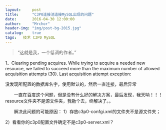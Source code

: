 ```yaml
---
layout:     post
title:      "C3P0连接池连接MySQL出现的问题"
date:       2016-04-30 12:00:00
author:     "Mrchor"
header-img: "img/post-bg-2015.jpg"
catalog:	true
tags:	技术 C3P0 MySQL
---
```


> “这就是我，一个低调的作者。”



1、Clearing pending acquires. While trying to acquire a needed new resource, we failed to succeed more than the maximum number of allowed acquisition attempts (30). Last acquisition attempt exception:

  没发现所配置的数据库名字，使用默认的，然后一直连接，最后异常

　　一直在百度这个问题，但是没有什么好的解决方案，最后发现，我天呐！！！resource文件夹不是源文件夹，我勒个去，终解决了。。

　　解决此问题的可能原因：
  1）存放c3p0-confgi.xml的文件夹不是源文件夹；
  
  2）看看你的c3p0配置文件确定不是c3p0-server.xml？